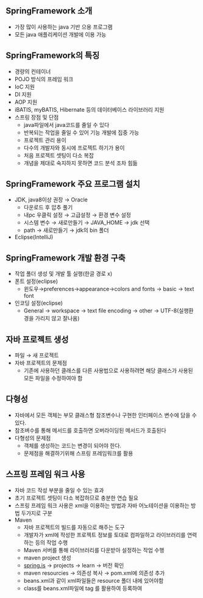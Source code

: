 ## SpringFramework 소개

- 가장 많이 사용하는 java 기반 으용 프로그램
- 모든 java 애플리케이션 개발에 이용 가능

## SpringFramework의 특징

- 경량의 컨테이너
- POJO 방식의 프레임 워크
- IoC 지원
- DI 지원
- AOP 지원
- iBATIS, myBATIS, Hibernate 등의 데이터베이스 라이브러리 지원
- 스프링 장점 및 단점
    - java파일에서 java코드를 줄일 수 있다
    - 반복되는 작업을 줄일 수 있어 기능 개발에 집중 가능
    - 프로젝트 관리 용이
    - 다수의 개발자와 동시에 프로젝트 하기가 용이
    - 처음 프로젝트 셋팅이 다소 복잡
    - 개념을 제대로 숙지하지 못하면 코드 분석 조차 힘듦

## SpringFramework 주요 프로그램 설치

- JDK, java8이상 권장 → Oracle
    - 다운로드 후 압추 풀기
    - 내pc 우클릭 설정 → 고급설정 → 환경 변수 설정
    - 시스템 변수 → 새로만들기 → JAVA_HOME → jdk 선택
    - path → 새로만들기 → jdk의 bin 폴더
- Eclipse(IntelliJ)

## SpringFramework 개발 환경 구축

- 작업 폴더 생성 및 개발 툴 실행(한글 경로 x)
- 폰트 설정(eclipse)
    - 윈도우→preferences→appearance→colors and fonts → basic → text font
- 인코딩 설정(eclipse)
    - General → workspace → text file encoding → other → UTF-8(실행환경을 가리지 않고 잘나옴)

## 자바 프로젝트 생성

- 파일 → 새 프로젝트
- 자바 프로젝트의 문제점
  - 기존에 사용하던 클래스를 다른 사용법으로 사용하려면 해당 클래스가 사용된 모든 파일을 수정하여야 함

## 다형성

- 자바에서 모든 객체는 부모 클래스형 참조변수나 구현한 인터페이스 변수에 담을 수 있다.
- 참조벼수를 통해 메서드를 호출하면 오버라이딩된 메서드가 호출된다
- 다형성의 문제점
  - 객체를 생성하는 코드는 변경이 되어야 한다.
  - 문제점을 해결하기위해 스프링 프레임워크를 활용

## 스프링 프레임 워크 사용

- 자바 코드 작성 부분을 줄일 수 있는 효과
- 초기 프로젝트 셋팅이 다소 복잡하므로 충분한 연습 필요
- 스프링 프레임 워크 사용은 xml을 이용하는 방법과 자바 어노테이션을 이용하는 방법 두가지로 구분
- Maven
  - 자바 프로젝트의 빌드를 자동으로 해주는 도구
  - 개발자가 xml에 작성한 프로젝트 정보를 토대로 컴파일하고 라이브러리를 연력하는 등의 작업 수행
  - Maven 서버를 통해 라이브러리를 다운받아 설정하는 작업 수행
  - maven project 생성
  - [spring.is](http://spring.is) → projects → learn → 버전 확인
  - maven resourcies → 의존성 복사 → pom.xml에 의존성 추가
  - beans.xml과 같이 xml파일들은 resource 폴더 내에 있어야함
  - class를 beans.xml파일에  <bean>tag 를 활용하여 등록하여

